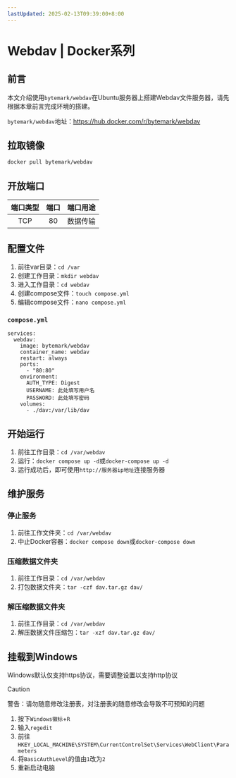 ```yaml
---
lastUpdated: 2025-02-13T09:39:00+8:00
---
```


# Webdav | Docker系列

## 前言

本文介绍使用`bytemark/webdav`在Ubuntu服务器上搭建Webdav文件服务器，请先根据本章前言完成环境的搭建。

`bytemark/webdav`地址：<https://hub.docker.com/r/bytemark/webdav>

## 拉取镜像

```bash
docker pull bytemark/webdav
```

## 开放端口

| 端口类型 | 端口  | 端口用途 |
| :------: | :---: | :------: |
|   TCP    |  80   | 数据传输 |

## 配置文件

1. 前往var目录：`cd /var`
2. 创建工作目录：`mkdir webdav`
3. 进入工作目录：`cd webdav`
4. 创建compose文件：`touch compose.yml`
5. 编辑compose文件：`nano compose.yml`

### `compose.yml`

```yml{10,11}
services:
  webdav:
    image: bytemark/webdav
    container_name: webdav
    restart: always
    ports:
      - "80:80"
    environment:
      AUTH_TYPE: Digest
      USERNAME: 此处填写用户名
      PASSWORD: 此处填写密码
    volumes:
      - ./dav:/var/lib/dav
```

## 开始运行

1. 前往工作目录：`cd /var/webdav`
2. 运行：`docker compose up -d`或`docker-compose up -d`
3. 运行成功后，即可使用`http://服务器ip地址`连接服务器

## 维护服务

### 停止服务

1. 前往工作文件夹：`cd /var/webdav`
2. 中止Docker容器：`docker compose down`或`docker-compose down`

### 压缩数据文件夹

1. 前往工作目录：`cd /var/webdav`
2. 打包数据文件夹：`tar -czf dav.tar.gz dav/`

### 解压缩数据文件夹

1. 前往工作目录：`cd /var/webdav`
2. 解压数据文件压缩包：`tar -xzf dav.tar.gz dav/`

## 挂载到Windows

Windows默认仅支持https协议，需要调整设置以支持http协议

> [!CAUTION]
> 警告：请勿随意修改注册表，对注册表的随意修改会导致不可预知的问题

1. 按下`Windows徽标`+`R`
2. 输入`regedit`
3. 前往`HKEY_LOCAL_MACHINE\SYSTEM\CurrentControlSet\Services\WebClient\Parameters`
4. 将`BasicAuthLevel`的值由`1`改为`2`
5. 重新启动电脑

